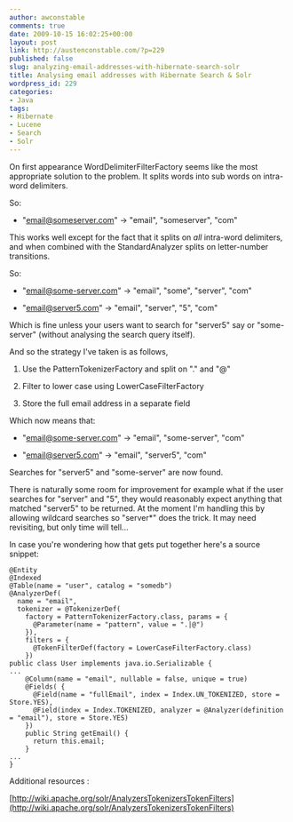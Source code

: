 ```yaml
---
author: awconstable
comments: true
date: 2009-10-15 16:02:25+00:00
layout: post
link: http://austenconstable.com/?p=229
published: false
slug: analyzing-email-addresses-with-hibernate-search-solr
title: Analysing email addresses with Hibernate Search & Solr
wordpress_id: 229
categories:
- Java
tags:
- Hibernate
- Lucene
- Search
- Solr
---
```


On first appearance WordDelimiterFilterFactory seems like the most appropriate solution to the problem. It splits words into sub words on intra-word delimiters.

So:



	
  * "email@someserver.com" -> "email", "someserver", "com"


This works well except for the fact that it splits on _all_ intra-word delimiters, and when combined with the StandardAnalyzer splits on letter-number transitions.

So:



	
  * "email@some-server.com" -> "email", "some", "server", "com"

	
  * "email@server5.com" -> "email", "server", "5", "com"


Which is fine unless your users want to search for "server5" say or "some-server" (without analysing the search query itself).

And so the strategy I've taken is as follows,

	
  1. Use the PatternTokenizerFactory and split on "." and "@"

	
  2. Filter to lower case using LowerCaseFilterFactory

	
  3. Store the full email address in a separate field


Which now means that:

	
  * "email@some-server.com" -> "email", "some-server", "com"

	
  * "email@server5.com" -> "email", "server5", "com"


Searches for "server5" and "some-server" are now found.

There is naturally some room for improvement for example what if the user searches for "server" and "5", they would reasonably expect anything that matched "server5" to be returned. At the moment I'm handling this by allowing wildcard searches so "server*" does the trick. It may need revisiting, but only time will tell...

In case you're wondering how that gets put together here's a source snippet:

    
    @Entity
    @Indexed
    @Table(name = "user", catalog = "somedb")
    @AnalyzerDef(
      name = "email",
      tokenizer = @TokenizerDef(
        factory = PatternTokenizerFactory.class, params = {
          @Parameter(name = "pattern", value = ".|@")
        }),
        filters = {
          @TokenFilterDef(factory = LowerCaseFilterFactory.class)
        })
    public class User implements java.io.Serializable {
    ...
        @Column(name = "email", nullable = false, unique = true)
        @Fields( {
          @Field(name = "fullEmail", index = Index.UN_TOKENIZED, store = Store.YES),
          @Field(index = Index.TOKENIZED, analyzer = @Analyzer(definition = "email"), store = Store.YES)
        })
        public String getEmail() {
          return this.email;
        }
    ...
    }


Additional resources :

[http://wiki.apache.org/solr/AnalyzersTokenizersTokenFilters](http://wiki.apache.org/solr/AnalyzersTokenizersTokenFilters)
